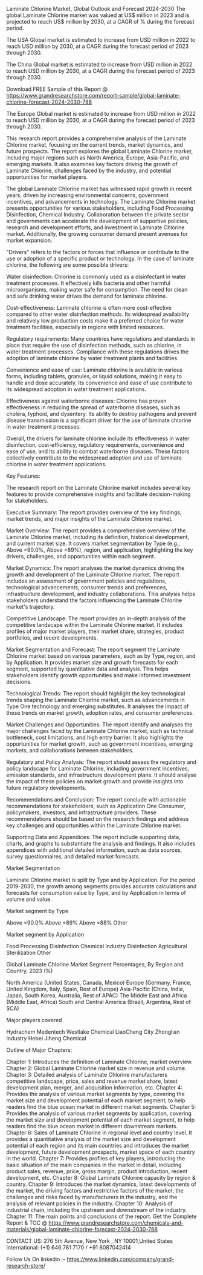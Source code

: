 Laminate Chlorine Market, Global Outlook and Forecast 2024-2030
The global Laminate Chlorine market was valued at US$ million in 2023 and is projected to reach US$ million by 2030, at a CAGR of % during the forecast period.

The USA Global market is estimated to increase from USD million in 2022 to reach USD million by 2030, at a CAGR during the forecast period of 2023 through 2030.

The China Global market is estimated to increase from USD million in 2022 to reach USD million by 2030, at a CAGR during the forecast period of 2023 through 2030.

Download FREE Sample of this Report @ https://www.grandresearchstore.com/report-sample/global-laminate-chlorine-forecast-2024-2030-788

The Europe Global market is estimated to increase from USD million in 2022 to reach USD million by 2030, at a CAGR during the forecast period of 2023 through 2030.

This research report provides a comprehensive analysis of the Laminate Chlorine market, focusing on the current trends, market dynamics, and future prospects. The report explores the global Laminate Chlorine market, including major regions such as North America, Europe, Asia-Pacific, and emerging markets. It also examines key factors driving the growth of Laminate Chlorine, challenges faced by the industry, and potential opportunities for market players.

The global Laminate Chlorine market has witnessed rapid growth in recent years, driven by increasing environmental concerns, government incentives, and advancements in technology. The Laminate Chlorine market presents opportunities for various stakeholders, including Food Processing Disinfection, Chemical Industry. Collaboration between the private sector and governments can accelerate the development of supportive policies, research and development efforts, and investment in Laminate Chlorine market. Additionally, the growing consumer demand present avenues for market expansion.

"Drivers" refers to the factors or forces that influence or contribute to the use or adoption of a specific product or technology. In the case of laminate chlorine, the following are some possible drivers:

Water disinfection: Chlorine is commonly used as a disinfectant in water treatment processes. It effectively kills bacteria and other harmful microorganisms, making water safe for consumption. The need for clean and safe drinking water drives the demand for laminate chlorine.

Cost-effectiveness: Laminate chlorine is often more cost-effective compared to other water disinfection methods. Its widespread availability and relatively low production costs make it a preferred choice for water treatment facilities, especially in regions with limited resources.

Regulatory requirements: Many countries have regulations and standards in place that require the use of disinfection methods, such as chlorine, in water treatment processes. Compliance with these regulations drives the adoption of laminate chlorine by water treatment plants and facilities.

Convenience and ease of use: Laminate chlorine is available in various forms, including tablets, granules, or liquid solutions, making it easy to handle and dose accurately. Its convenience and ease of use contribute to its widespread adoption in water treatment applications.

Effectiveness against waterborne diseases: Chlorine has proven effectiveness in reducing the spread of waterborne diseases, such as cholera, typhoid, and dysentery. Its ability to destroy pathogens and prevent disease transmission is a significant driver for the use of laminate chlorine in water treatment processes.

Overall, the drivers for laminate chlorine include its effectiveness in water disinfection, cost-efficiency, regulatory requirements, convenience and ease of use, and its ability to combat waterborne diseases. These factors collectively contribute to the widespread adoption and use of laminate chlorine in water treatment applications.

Key Features:

The research report on the Laminate Chlorine market includes several key features to provide comprehensive insights and facilitate decision-making for stakeholders.

Executive Summary: The report provides overview of the key findings, market trends, and major insights of the Laminate Chlorine market.

Market Overview: The report provides a comprehensive overview of the Laminate Chlorine market, including its definition, historical development, and current market size. It covers market segmentation by Type (e.g., Above =90.0%, Above =89%), region, and application, highlighting the key drivers, challenges, and opportunities within each segment.

Market Dynamics: The report analyses the market dynamics driving the growth and development of the Laminate Chlorine market. The report includes an assessment of government policies and regulations, technological advancements, consumer trends and preferences, infrastructure development, and industry collaborations. This analysis helps stakeholders understand the factors influencing the Laminate Chlorine market's trajectory.

Competitive Landscape: The report provides an in-depth analysis of the competitive landscape within the Laminate Chlorine market. It includes profiles of major market players, their market share, strategies, product portfolios, and recent developments.

Market Segmentation and Forecast: The report segment the Laminate Chlorine market based on various parameters, such as by Type, region, and by Application. It provides market size and growth forecasts for each segment, supported by quantitative data and analysis. This helps stakeholders identify growth opportunities and make informed investment decisions.

Technological Trends: The report should highlight the key technological trends shaping the Laminate Chlorine market, such as advancements in Type One technology and emerging substitutes. It analyses the impact of these trends on market growth, adoption rates, and consumer preferences.

Market Challenges and Opportunities: The report identify and analyses the major challenges faced by the Laminate Chlorine market, such as technical bottleneck, cost limitations, and high entry barrier. It also highlights the opportunities for market growth, such as government incentives, emerging markets, and collaborations between stakeholders.

Regulatory and Policy Analysis: The report should assess the regulatory and policy landscape for Laminate Chlorine, including government incentives, emission standards, and infrastructure development plans. It should analyse the impact of these policies on market growth and provide insights into future regulatory developments.

Recommendations and Conclusion: The report conclude with actionable recommendations for stakeholders, such as Application One Consumer, policymakers, investors, and infrastructure providers. These recommendations should be based on the research findings and address key challenges and opportunities within the Laminate Chlorine market.

Supporting Data and Appendices: The report include supporting data, charts, and graphs to substantiate the analysis and findings. It also includes appendices with additional detailed information, such as data sources, survey questionnaires, and detailed market forecasts.

Market Segmentation

Laminate Chlorine market is split by Type and by Application. For the period 2019-2030, the growth among segments provides accurate calculations and forecasts for consumption value by Type, and by Application in terms of volume and value.

Market segment by Type

Above =90.0%
Above =89%
Above =88%
Other

Market segment by Application

Food Processing Disinfection
Chemical Industry
Disinfection
Agricultural Sterilization
Other

Global Laminate Chlorine Market Segment Percentages, By Region and Country, 2023 (%)

North America (United States, Canada, Mexico)
Europe (Germany, France, United Kingdom, Italy, Spain, Rest of Europe)
Asia-Pacific (China, India, Japan, South Korea, Australia, Rest of APAC)
The Middle East and Africa (Middle East, Africa)
South and Central America (Brazil, Argentina, Rest of SCA)

Major players covered

Hydrachem
Medentech
Westlake Chemical
LiaoCheng City Zhonglian Industry
Hebei Jiheng Chemical

Outline of Major Chapters:

Chapter 1: Introduces the definition of Laminate Chlorine, market overview.
Chapter 2: Global Laminate Chlorine market size in revenue and volume.
Chapter 3: Detailed analysis of Laminate Chlorine manufacturers competitive landscape, price, sales and revenue market share, latest development plan, merger, and acquisition information, etc.
Chapter 4: Provides the analysis of various market segments by type, covering the market size and development potential of each market segment, to help readers find the blue ocean market in different market segments.
Chapter 5: Provides the analysis of various market segments by application, covering the market size and development potential of each market segment, to help readers find the blue ocean market in different downstream markets.
Chapter 6: Sales of Laminate Chlorine in regional level and country level. It provides a quantitative analysis of the market size and development potential of each region and its main countries and introduces the market development, future development prospects, market space of each country in the world.
Chapter 7: Provides profiles of key players, introducing the basic situation of the main companies in the market in detail, including product sales, revenue, price, gross margin, product introduction, recent development, etc.
Chapter 8: Global Laminate Chlorine capacity by region & country.
Chapter 9: Introduces the market dynamics, latest developments of the market, the driving factors and restrictive factors of the market, the challenges and risks faced by manufacturers in the industry, and the analysis of relevant policies in the industry.
Chapter 10: Analysis of industrial chain, including the upstream and downstream of the industry.
Chapter 11: The main points and conclusions of the report.
Get the Complete Report & TOC @ https://www.grandresearchstore.com/chemicals-and-materials/global-laminate-chlorine-forecast-2024-2030-788

CONTACT US:
276 5th Avenue, New York , NY 10001,United States
International: (+1) 646 781 7170 / +91 8087042414

Follow Us On linkedin :- https://www.linkedin.com/company/grand-research-store/
